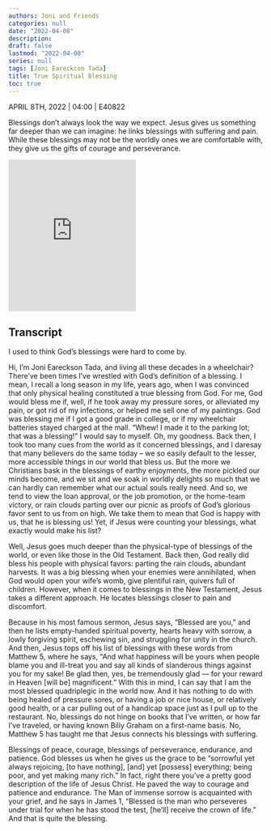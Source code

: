 ```yaml
---
authors: Joni and Friends
categories: null
date: "2022-04-08"
description: 
draft: false
lastmod: "2022-04-08"
series: null
tags: [Joni Eareckcon Tada]
title: True Spiritual Blessing
toc: true
---
```


APRIL 8TH, 2022 | 04:00 | E40822


Blessings don’t always look the way we expect. Jesus gives us something far deeper than we can imagine: he links blessings with suffering and pain. While these blessings may not be the worldly ones we are comfortable with, they give us the gifts of courage and perseverance.   

<iframe height="300" width="50%" frameborder="no" scrolling="no" seamless allow="autoplay" src="https://player.simplecast.com/979d9ce3-f852-4c56-b88a-37df40b1e940?dark=false"></iframe>
<!--more-->


## Transcript

I used to think God’s blessings were hard to come by.  

Hi, I’m Joni Eareckson Tada, and living all these decades in a wheelchair? There’ve been times I’ve wrestled with God’s definition of a blessing. I mean, I recall a long season in my life, years ago, when I was convinced that only physical healing constituted a true blessing from God. For me, God would bless me if, well, if he took away my pressure sores, or alleviated my pain, or got rid of my infections, or helped me sell one of my paintings. God was blessing me if I got a good grade in college, or if my wheelchair batteries stayed charged at the mall. “Whew! I made it to the parking lot; that was a blessing!” I would say to myself. Oh, my goodness. Back then, I took too many cues from the world as it concerned blessings, and I daresay that many believers do the same today – we so easily default to the lesser, more accessible things in our world that bless us. But the more we Christians bask in the blessings of earthy enjoyments, the more pickled our minds become, and we sit and we soak in worldly delights so much that we can hardly can remember what our actual souls really need. And so, we tend to view the loan approval, or the job promotion, or the home-team victory, or rain clouds parting over our picnic as proofs of God’s glorious favor sent to us from on high. We take them to mean that God is happy with us, that he is blessing us! Yet, if Jesus were counting your blessings, what exactly would make his list?  

Well, Jesus goes much deeper than the physical-type of blessings of the world, or even like those in the Old Testament. Back then, God really did bless his people with physical favors: parting the rain clouds, abundant harvests. It was a big blessing when your enemies were annihilated, when God would open your wife’s womb, give plentiful rain, quivers full of children. However, when it comes to blessings in the New Testament, Jesus takes a different approach. He locates blessings closer to pain and discomfort.   

Because in his most famous sermon, Jesus says, “Blessed are you,” and then he lists empty-handed spiritual poverty, hearts heavy with sorrow, a lowly forgiving spirit, eschewing sin, and struggling for unity in the church. And then, Jesus tops off his list of blessings with these words from Matthew 5, where he says, “And what happiness will be yours when people blame you and ill-treat you and say all kinds of slanderous things against you for my sake! Be glad then, yes, be tremendously glad — for your reward in Heaven [will be] magnificent.” With this in mind, I can say that I am the most blessed quadriplegic in the world now. And it has nothing to do with being healed of pressure sores, or having a job or nice house, or relatively good health, or a car pulling out of a handicap space just as I pull up to the restaurant. No, blessings do not hinge on books that I’ve written, or how far I’ve traveled, or having known Billy Graham on a first-name basis. No, Matthew 5 has taught me that Jesus connects his blessings with suffering.  

Blessings of peace, courage, blessings of perseverance, endurance, and patience. God blesses us when he gives us the grace to be “sorrowful yet always rejoicing, [to have nothing], [and] yet [possess] everything; being poor, and yet making many rich.” In fact, right there you’ve a pretty good description of the life of Jesus Christ. He paved the way to courage and patience and endurance. The Man of immense sorrow is acquainted with your grief, and he says in James 1, “Blessed is the man who perseveres under trial for when he has stood the test, [he’ll] receive the crown of life.” And that is quite the blessing.  
